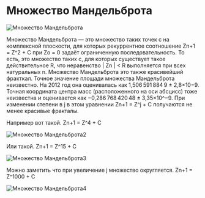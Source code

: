 # Множество Мандельброта

![Множество Мандельброта](https://user-images.githubusercontent.com/64311703/83169187-2c180680-a102-11ea-93d0-876ee83a395e.JPG)

Множество Мандельброта — это множество таких точек c на комплексной плоскости, для которых рекуррентное соотношение Zn+1 = Z^2 + C  при Zo = 0 задаёт ограниченную последовательность. То есть, это множество таких c, для которых существует такое действительное R, что неравенство | Zn | < R выполняется при всех натуральных n. Множество Мандельброта это также красивейший фракткал. Точное значение площади множества Мандельброта неизвестно. На 2012 год она оценивалась как 1,506 591 884 9 ± 2,8×10−9. Точная координата центра масс (расположенного на оси абсцисс) тоже неизвестна и оценивается как −0,286 768 420 48 ± 3,35×10^−9.
При изменении степени в j в этом уравнении Zn+1 = Z^j + C получаются не менее красивые фракталы.

Например вот такой.
Zn+1 = Z^4 + C

![Множество Мандельброта2](https://user-images.githubusercontent.com/64311703/83176999-e19c8700-a10d-11ea-87a8-f957c92d0c80.JPG)

Или такой.
Zn+1 = Z^15 + C

![Множество Мандельброта3](https://user-images.githubusercontent.com/64311703/83176999-e19c8700-a10d-11ea-87a8-f957c92d0c80.JPG)

Можно заметить что при увеличение j множество округляется.
Zn+1 = Z^1000 + C

![Множество Мандельброта4](https://user-images.githubusercontent.com/64311703/83178262-d34f6a80-a10f-11ea-8a57-57701b95ea85.JPG)
